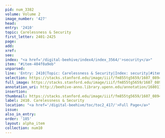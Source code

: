 ```yaml
---
pid: num_3382
volume: Volume 2
image_number: '427'
head:
entry: '2410'
topic: Carelessness & Security
first_letter: 2401-2425
page:
add:
xref:
see:
index: "<a href='/digital-beehive/index4/index_3564/'>security</a>"
item: "#item-404f0a9eb"
unparsed:
line: 'Entry: 2410|Topic: Carelessness & Security|Index: security|#item-404f0a9eb'
selection: https://stacks.stanford.edu/image/iiif/fm855tg5659/1607_0894/562,1962,2749,334/full/0/default.jpg
full_image: https://stacks.stanford.edu/image/iiif/fm855tg5659/1607_0894/full/full/0/default.jpg
annotation_uri: http://beehive-anno.library.upenn.edu/annotation/1680110413124
insertion:
thumbnail: https://stacks.stanford.edu/image/iiif/fm855tg5659/1607_0894/562,1962,600,180/250,/0/default.jpg
label: 2410. Carelessness & Security
location: "<a href='/digital-beehive/toc/toc2_417/'>Full Page</a>"
issue:
also_in_entry:
order: '185'
layout: alpha_item
collection: num10
---
```

